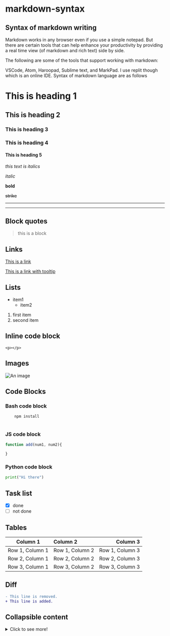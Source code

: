 # markdown-syntax
## Syntax of markdown writing 

Markdown works in any browser even if you use a simple notepad. But there are certain tools that can help enhance your productivity by providing a real time view (of markdown and rich text) side by side.

The following are some of the tools that support working with markdown:

VSCode, 
Atom, 
Haroopad, 
Sublime text, and 
MarkPad. I use replit though which is an online IDE. Syntax of markdown language are as follows 

<!-- Headings -->
# This is heading 1
## This is heading 2
### This is heading 3
### This is heading 4
#### This is heading 5

<!-- Italics -->
*this text is italics*

_italic_

<!-- Bold -->
**bold**

<!-- Strike Through-->
~~strike~~

<!-- Horizontal Line -->

--- 
___

## Block quotes

<!-- Block quote -->
> this is a block

## Links
<!--  links -->
[This is a link](inserlink.com)

[This is a link with tooltip](inserlink.com "tooltip")

## Lists

<!-- Unordered List -->
* item1
    * item2

<!--Ordered List-->

1. first item
2. second item

## Inline code block
<!-- inline code block-->
`<p></p>`

## Images
<!--Images-->

![An image](markdownsheet.png)


<!-- github md-->

## Code Blocks
### Bash code block

<!-- Bash script block -->

```bash
    npm install
    
```
### JS code block

<!-- JS Block-->

```javascript
function add(num1, num2){

}

```
### Python code block

<!-- Python block-->

```python
print("Hi there")
```

## Task list
<!-- task list -->
* [x] done
* [ ] not done

## Tables
<!-- tables -->
<!-- Note that :---: means center aligned -->
<!-- Note that ---: means right aligned -->
<!-- Note that :--- means left aligned -->

| Column 1 | Column 2 | Column 3 |
| :---: | :--- | ---: |
| Row 1, Column 1 | Row 1, Column 2 | Row 1, Column 3 |
| Row 2, Column 1 | Row 2, Column 2 | Row 2, Column 3 |
| Row 3, Column 1 | Row 3, Column 2 | Row 3, Column 3 |

## Diff
<!-- Diff -->
```diff
- This line is removed.
+ This line is added.
```

## Collapsible content
   <details>
          <summary>Click to see more!</summary>
          
            ## More awesoms tips!

            - item 1 
            - item 2
        </details>
  [You can read more on markdown here](https://www.markdowntutorial.com/lesson/1/)
